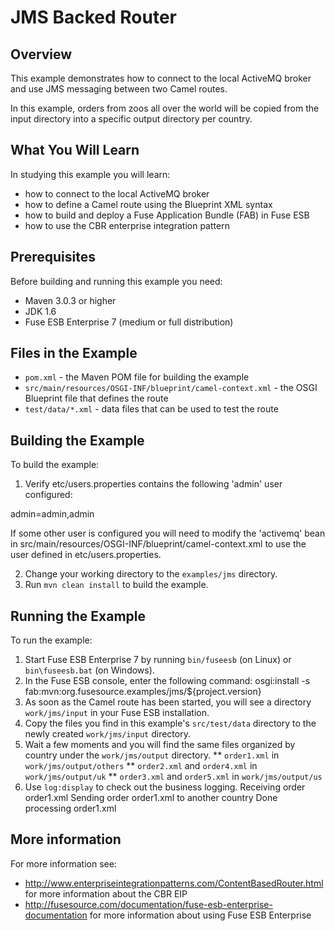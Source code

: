 # JMS Backed Router

## Overview
This example demonstrates how to connect to the local ActiveMQ broker and use JMS messaging between two Camel routes.

In this example, orders from zoos all over the world will be copied from the input directory into a specific
output directory per country.

## What You Will Learn
In studying this example you will learn:

* how to connect to the local ActiveMQ broker
* how to define a Camel route using the Blueprint XML syntax
* how to build and deploy a Fuse Application Bundle (FAB) in Fuse ESB
* how to use the CBR enterprise integration pattern

## Prerequisites
Before building and running this example you need:

* Maven 3.0.3 or higher
* JDK 1.6
* Fuse ESB Enterprise 7 (medium or full distribution)

## Files in the Example
* `pom.xml` - the Maven POM file for building the example
* `src/main/resources/OSGI-INF/blueprint/camel-context.xml` - the OSGI Blueprint file that defines the route
* `test/data/*.xml` - data files that can be used to test the route

## Building the Example
To build the example:

1. Verify etc/users.properties contains the following 'admin' user configured:

admin=admin,admin

If some other user is configured you will need to modify the 'activemq' bean in src/main/resources/OSGI-INF/blueprint/camel-context.xml
to use the user defined in etc/users.properties.

2. Change your working directory to the `examples/jms` directory.
3. Run `mvn clean install` to build the example.

## Running the Example
To run the example:

1. Start Fuse ESB Enterprise 7 by running `bin/fuseesb` (on Linux) or `bin\fuseesb.bat` (on Windows).
2. In the Fuse ESB console, enter the following command:
        osgi:install -s fab:mvn:org.fusesource.examples/jms/${project.version}
3. As soon as the Camel route has been started, you will see a directory `work/jms/input` in your Fuse ESB installation.
4. Copy the files you find in this example's `src/test/data` directory to the newly created `work/jms/input` directory.
5. Wait a few moments and you will find the same files organized by country under the `work/jms/output` directory.
** `order1.xml` in `work/jms/output/others`
** `order2.xml` and `order4.xml` in `work/jms/output/uk`
** `order3.xml` and `order5.xml` in `work/jms/output/us`
6. Use `log:display` to check out the business logging.
        Receiving order order1.xml
        Sending order order1.xml to another country
        Done processing order1.xml

## More information
For more information see:

* http://www.enterpriseintegrationpatterns.com/ContentBasedRouter.html for more information about the CBR EIP
* http://fusesource.com/documentation/fuse-esb-enterprise-documentation for more information about using Fuse ESB Enterprise
